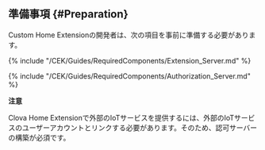 ## 準備事項 {#Preparation}
Custom Home Extensionの開発者は、次の項目を事前に準備する必要があります。

{% include "/CEK/Guides/RequiredComponents/Extension_Server.md" %}

{% include "/CEK/Guides/RequiredComponents/Authorization_Server.md" %}

<div class="danger">
  <p><strong>注意</strong></p>
  <p>Clova Home Extensionで外部のIoTサービスを提供するには、外部のIoTサービスのユーザーアカウントとリンクする必要があります。そのため、認可サーバーの構築が必須です。</p>
</div>
